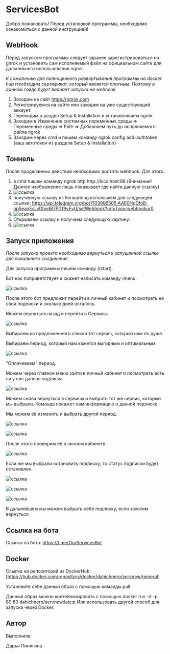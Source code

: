 # ServicesBot
Добро пожаловать! Перед установкой программы, необходимо ознакомиться с данной инструкцией!
## WebHook
Перед запуском программы следует заранее зарегистрироваться на gnrok и установить сам исполняемый файл на официальном сайте для дальнейшего использования ngrok.

*К сожалению для полноценного развертывания программы на docker hub Необходим сертификат, который является платным. Поэтому в данном гайде будет вариант запуска на webhook.*

1. Заходим на сайт https://ngrok.com
2. Регистрируемся на сайте или заходим на уже существующий аккаунт.
3. Переходим а раздел Setup & Installation и устанавливаем ngrok
4. Заходим в Изменение системных переменных среды => Переменные среды => Path => Добавляем путь до исполняемого файла ngrok
5. Заходим через cmd и пишем команду ngrok config add-authtoken {ваш автотокен из раздела Setup & Installation}
## Тоннель
После проделанных действий необходимо достать webhook. Для этого:
1. в cmd пишем команду ngrok http http://localhost:88 (Внимание! Данное изображение лишь показывает где найти данную ссылку)
2. ![ссылка](needurl.png)
3. полученную ссылку из Forwarding используем для следующей ссылки: https://api.telegram.org/bot7103996505:AAE0HqDfoB-np5eaoEsLvDhydB7PGf9yEvU/setWebhook?url={yourwebhookurl}
4. ![ссылка](url.png)
5. Открываем ссылку и получаем следующую картину:
6. ![ссылка](webhook.png)
## Запуск приложения
*После запуска проекта необходимо вернуться к запущенной ссылке для локального соединения*


Для запуска программы пишем команду (/start).


Бот нас поприветствует и скажет написать команду /menu.


![ссылка](satrt.jpg)


После этого бот предложит перейти в личный кабинет и посмотреть на свои подписки и сколько дней осталось.


Можем вернуться назад и перейти в Сервисы.


![ссылка](choose.jpg)


Выбираем из предложенного списка тот сервис, который нам по душе.


Выбираем период, который нам кажется выгодным и оптимальным.


![ссылка](chooseperiod.jpg)


"Оплачиваем" период.


Можем через главное меню зайти в личный кабинет и посмотреть есть ли у нас данная подписка.


![ссылка](check1.jpg)


Можем снова вернуться в сервисы и выбрать тот же сервис, который мы выбрали. Команда покажет нам информацию о данной подписке.


Мы можем её изменить и выбрать другой период.


![ссылка](change.jpg)


![ссылка](choosenew.jpg)


После этого проверим её в личном кабинете.


![ссылка](new.jpg)


Если же мы выбрали остановить подписку, то статус подписки будет остановлен.


![ссылка](ifstop.jpg)

![ссылка](cantstop.jpg)

![ссылка](stopped.jpg)


В дальнейшем мы можем выбрать себе подписку, если захотим вернуться.

## Ссылка на бота
Ссылка на бота: https://t.me/OurServicesBot

## Docker
Ссылка на репозиторий из DockerHub: [https://hub.docker.com/repository/docker/dahichnero/servnew/general]

Установите себе данный образ с помощью команды pull

Данный образ можно контейнизировать с помощью docker run -d -p 80:80 dahichnero/servnew:latest
Или использовать другой способ для запуска через Docker.

## Автор

Выполнила:

Дарья Пинигина
